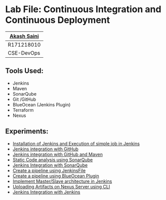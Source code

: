 # Lab File: Continuous Integration and Continuous Deployment

| [Akash Saini](https://github.com/akash2237778) |
|----|
| R171218010 ||----|
| CSE-DevOps |

## Tools Used:

 - Jenkins
 - Maven
 - SonarQube
 - Git /GitHub
 - BlueOcean (Jenkins Plugin)
 - Terraform
 - Nexus

## Experiments:

 - [Installation of Jenkins and Execution of simple job in Jenkins](Experiment-01.md)
 - [Jenkins integration with GitHub](Experiment-02.md)
 - [Jenkins integration with GitHub and Maven](Experiment-03.md)
 - [Static Code analysis using SonarQube](Experiment-04.md)
 - [Jenkins Integration with SonarQube](Experiment-05.md)
 - [Create a pipeline using JenkinsFile](Experiment-06.md)
 - [Create a pipeline using BlueOcean Plugin](Experiment-07.md)
 - [Implement Master/Slave architecture in Jenkins](Experiment-08.md)
 - [Uploading Artifacts on Nexus Server using CLI](Experiment-09.md)
 - [Jenkins Integration with Jenkins](Experiment-10.md)
